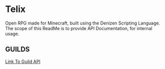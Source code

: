 # Telix
Open RPG made for Minecraft, built using the Denizen Scripting Language.
The scope of this ReadMe is to provide API Documentation, for internal usage.

## GUILDS
[Link To Guild API](readme/api/guilds.md)
